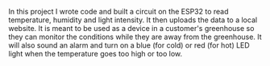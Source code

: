 In this project I wrote code and built a circuit on the ESP32 to read temperature, humidity and light intensity.  It then uploads the data to a local website.  It is meant to be used as a device in a customer's greenhouse so they can monitor the conditions while they are away from the greenhouse.  It will also sound an alarm and turn on a blue (for cold) or red (for hot) LED light when the temperature goes too high or too low.
